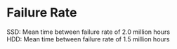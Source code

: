 # Failure Rate

SSD: Mean time between failure rate of 2.0 million hours	
HDD: Mean time between failure rate of 1.5 million hours